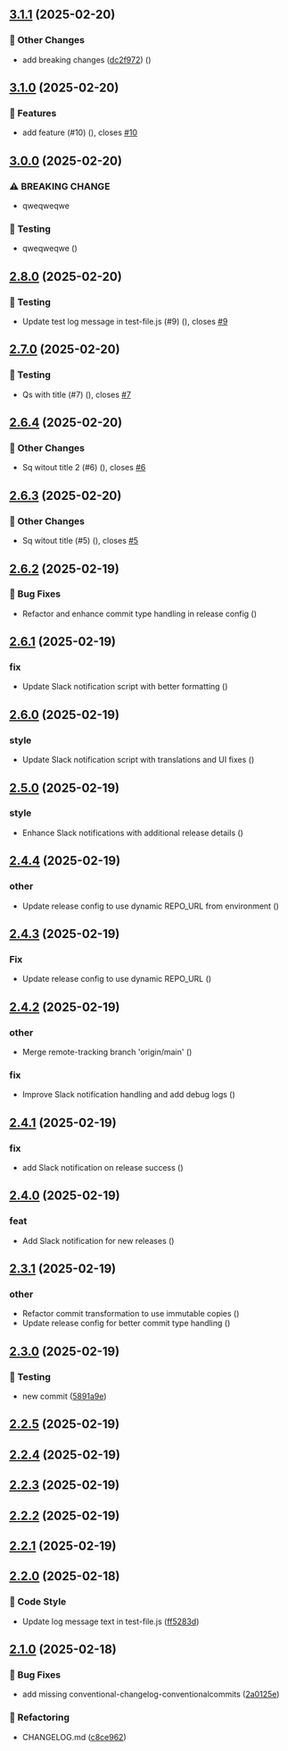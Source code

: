 ## [3.1.1](https://github.com/upstars-global/test-repo/compare/v3.1.0...v3.1.1) (2025-02-20)

### 📌 Other Changes

* add breaking changes ([dc2f972](undefined/commit/dc2f972e70a2524780b67161004a3f52bf9d53eb)) ([](https://github.com/upstars-global/test-repo/commit/dc2f972e70a2524780b67161004a3f52bf9d53eb))

## [3.1.0](https://github.com/upstars-global/test-repo/compare/v3.0.0...v3.1.0) (2025-02-20)

### 🚀 Features

* add feature (#10) ([](https://github.com/upstars-global/test-repo/commit/a47324ac8091340e72d5cf575dccc39361386dd8)), closes [#10](https://github.com/upstars-global/test-repo/issues/10)

## [3.0.0](https://github.com/upstars-global/test-repo/compare/v2.8.0...v3.0.0) (2025-02-20)

### ⚠ BREAKING CHANGE

* qweqweqwe

### 🧪 Testing

* qweqweqwe ([](https://github.com/upstars-global/test-repo/commit/c95890fb7e89e8f44aba1fbce6b6110072a4570d))

## [2.8.0](https://github.com/upstars-global/test-repo/compare/v2.7.0...v2.8.0) (2025-02-20)

### 🧪 Testing

* Update test log message in test-file.js (#9) ([](https://github.com/upstars-global/test-repo/commit/d882943c1d336c694172ff88bcba8a6a8abaca4c)), closes [#9](https://github.com/upstars-global/test-repo/issues/9)

## [2.7.0](https://github.com/upstars-global/test-repo/compare/v2.6.4...v2.7.0) (2025-02-20)

### 🧪 Testing

* Qs with title (#7) ([](https://github.com/upstars-global/test-repo/commit/109445c773a045c352fa758c10306fe69d8c773e)), closes [#7](https://github.com/upstars-global/test-repo/issues/7)

## [2.6.4](https://github.com/upstars-global/test-repo/compare/v2.6.3...v2.6.4) (2025-02-20)

### 📌 Other Changes

* Sq witout title 2 (#6) ([](https://github.com/upstars-global/test-repo/commit/99788d0068349195df4443234952ef2c823d4cf1)), closes [#6](https://github.com/upstars-global/test-repo/issues/6)

## [2.6.3](https://github.com/upstars-global/test-repo/compare/v2.6.2...v2.6.3) (2025-02-20)

### 📌 Other Changes

* Sq witout title (#5) ([](https://github.com/upstars-global/test-repo/commit/c946d4c9d0c11483e0fc71d946d164f228d1e649)), closes [#5](https://github.com/upstars-global/test-repo/issues/5)

## [2.6.2](https://github.com/upstars-global/test-repo/compare/v2.6.1...v2.6.2) (2025-02-19)

### 🐛 Bug Fixes

* Refactor and enhance commit type handling in release config ([](https://github.com/upstars-global/test-repo/commit/074ad563f3693278a999523ad365cc4ced972fc4))

## [2.6.1](https://github.com/upstars-global/test-repo/compare/v2.6.0...v2.6.1) (2025-02-19)

### fix

* Update Slack notification script with better formatting ([](https://github.com/upstars-global/test-repo/commit/272ba77c5ff97ed796ac60f22aef4f5a2b40e99a))

## [2.6.0](https://github.com/upstars-global/test-repo/compare/v2.5.0...v2.6.0) (2025-02-19)

### style

* Update Slack notification script with translations and UI fixes ([](https://github.com/upstars-global/test-repo/commit/c70e099be3f8afa6a626618028df8cf6f891c4fa))

## [2.5.0](https://github.com/upstars-global/test-repo/compare/v2.4.4...v2.5.0) (2025-02-19)

### style

* Enhance Slack notifications with additional release details ([](https://github.com/upstars-global/test-repo/commit/903821d07b0f7401ccdca3c6ddebfe3dc3d6fad7))

## [2.4.4](https://github.com/upstars-global/test-repo/compare/v2.4.3...v2.4.4) (2025-02-19)

### other

* Update release config to use dynamic REPO_URL from environment ([](https://github.com/upstars-global/test-repo/commit/fd8a2a9bfae10d457a9aae036ccf353152a72792))

## [2.4.3](https://github.com/upstars-global/test-repo/compare/v2.4.2...v2.4.3) (2025-02-19)

### Fix

* Update release config to use dynamic REPO_URL ([](https://github.com/upstars-global/test-repo/commit/4e4635e79186736e4c583a07f56a6358e3d78abe))

## [2.4.2](https://github.com/upstars-global/test-repo/compare/v2.4.1...v2.4.2) (2025-02-19)

### other

* Merge remote-tracking branch 'origin/main' ([](https://github.com/upstars-global/test-repo/commit/c4ffbbad3c8f04b099a6aa3dfb0d362c4e303474))

### fix

*  Improve Slack notification handling and add debug logs ([](https://github.com/upstars-global/test-repo/commit/625dcea86d69e020fb493fa3b29a5c20b3db2277))

## [2.4.1](https://github.com/upstars-global/test-repo/compare/v2.4.0...v2.4.1) (2025-02-19)

### fix

* add Slack notification on release success ([](https://github.com/upstars-global/test-repo/commit/c3f9ce9d2ef7553fbba002d5926c7c53fa1845b3))

## [2.4.0](https://github.com/upstars-global/test-repo/compare/v2.3.1...v2.4.0) (2025-02-19)

### feat

* Add Slack notification for new releases ([](https://github.com/upstars-global/test-repo/commit/e43b7b30dafb086ecee8ba78ff29b088d8c5cdc8))

## [2.3.1](https://github.com/upstars-global/test-repo/compare/v2.3.0...v2.3.1) (2025-02-19)

### other

* Refactor commit transformation to use immutable copies ([](https://github.com/upstars-global/test-repo/commit/78aecdb6b448c97e4281363d1feed0feaa6ef02e))
* Update release config for better commit type handling ([](https://github.com/upstars-global/test-repo/commit/243ee923bcd456d92ed1b964cf08109334e8a2f7))

## [2.3.0](https://github.com/upstars-global/test-repo/compare/v2.2.5...v2.3.0) (2025-02-19)

### 🧪 Testing

* new commit ([5891a9e](https://github.com/upstars-global/test-repo/commit/5891a9e67888640687a7140f7b4579fd727cd52b))

## [2.2.5](https://github.com/upstars-global/test-repo/compare/v2.2.4...v2.2.5) (2025-02-19)

## [2.2.4](https://github.com/upstars-global/test-repo/compare/v2.2.3...v2.2.4) (2025-02-19)

## [2.2.3](https://github.com/upstars-global/test-repo/compare/v2.2.2...v2.2.3) (2025-02-19)

## [2.2.2](https://github.com/upstars-global/test-repo/compare/v2.2.1...v2.2.2) (2025-02-19)

## [2.2.1](https://github.com/upstars-global/test-repo/compare/v2.2.0...v2.2.1) (2025-02-19)

## [2.2.0](https://github.com/upstars-global/test-repo/compare/v2.1.0...v2.2.0) (2025-02-18)

### 💅 Code Style

* Update log message text in test-file.js ([ff5283d](https://github.com/upstars-global/test-repo/commit/ff5283db2c4f1f726dc7950de482896537ac3b18))

## [2.1.0](https://github.com/upstars-global/test-repo/compare/v2.0.1...v2.1.0) (2025-02-18)

### 🐛 Bug Fixes

* add missing conventional-changelog-conventionalcommits ([2a0125e](https://github.com/upstars-global/test-repo/commit/2a0125e26cce98f056cafb718dfb76d1ef758159))

### 🔨 Refactoring

* CHANGELOG.md ([c8ce962](https://github.com/upstars-global/test-repo/commit/c8ce962be2f2fa33a34a2e641c99494fe1e89e3e))
